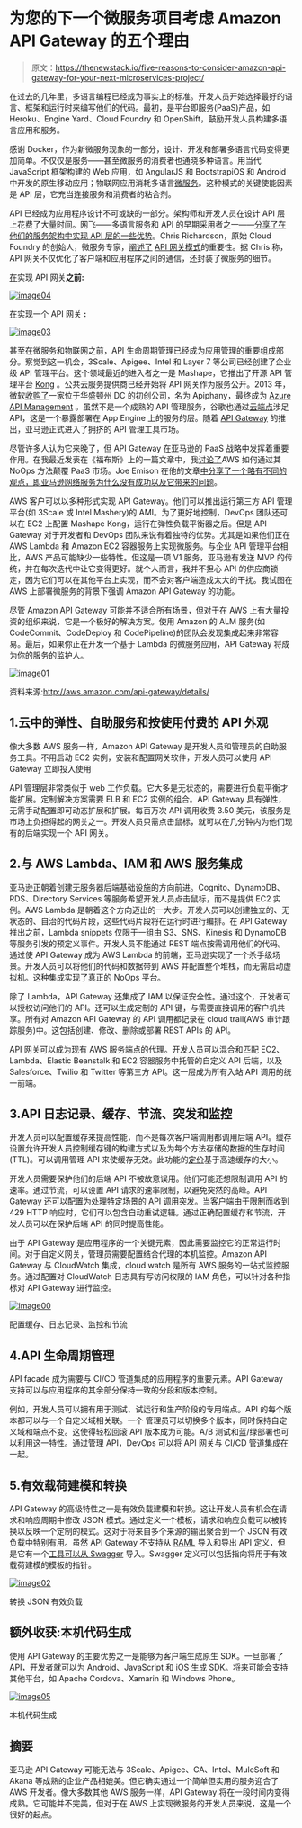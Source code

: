 # 为您的下一个微服务项目考虑 Amazon API Gateway 的五个理由

> 原文：<https://thenewstack.io/five-reasons-to-consider-amazon-api-gateway-for-your-next-microservices-project/>

在过去的几年里，多语言编程已经成为事实上的标准。开发人员开始选择最好的语言、框架和运行时来编写他们的代码。最初，是平台即服务(PaaS)产品，如 Heroku、Engine Yard、Cloud Foundry 和 OpenShift，鼓励开发人员构建多语言应用和服务。

感谢 Docker，作为新微服务现象的一部分，设计、开发和部署多语言代码变得更加简单。不仅仅是服务——甚至微服务的消费者也通晓多种语言。用当代 JavaScript 框架构建的 Web 应用，如 AngularJS 和 BootstrapiOS 和 Android 中开发的原生移动应用；物联网应用消耗多语言[微服务](https://thenewstack.io/microservices-vs-monoliths-an-operational-comparison/)。这种模式的关键使能因素是 API 层，它充当连接服务和消费者的粘合剂。

API 已经成为应用程序设计不可或缺的一部分。架构师和开发人员在设计 API 层上花费了大量时间。网飞——多语言服务和 API 的早期采用者之一——[分享了在他们的服务架构中实现 API 层的一些优势](http://techblog.netflix.com/2013/01/optimizing-netflix-api.html)。Chris Richardson，原始 Cloud Foundry 的创始人，微服务专家，[阐述了](http://www.infoq.com/articles/microservices-intro) [API 网关模式](http://microservices.io/patterns/apigateway.html)的重要性。据 Chris 称，API 网关不仅优化了客户端和应用程序之间的通信，还封装了微服务的细节。

[在](http://www.infoq.com/articles/microservices-intro)实现 API 网关**之前:**

[![image04](img/87019581a77cd670fb7a7fe7df764df1.png)](https://thenewstack.io/wp-content/uploads/2015/07/image041.png)

[在](http://www.infoq.com/articles/microservices-intro)实现一个 API 网关 ****:**** 

[![image03](img/93ad02fd62ced34658c8100a57cdea30.png)](https://thenewstack.io/wp-content/uploads/2015/07/image031.png)

甚至在微服务和物联网之前，API 生命周期管理已经成为应用管理的重要组成部分。察觉到这一机会，3Scale、Apigee、Intel 和 Layer 7 等公司已经创建了企业级 API 管理平台。这个领域最近的进入者之一是 Mashape，它推出了开源 API 管理平台 [Kong](https://thenewstack.io/mashape-opens-kong-a-microservices-proxy-built-on-nginx/) 。公共云服务提供商已经开始将 API 网关作为服务公开。2013 年，微软[收购了](http://azure.microsoft.com/blog/2013/10/23/microsoft-acquires-apiphany/)一家位于华盛顿州 DC 的初创公司，名为 Apiphany，最终成为 [Azure API Management](http://azure.microsoft.com/en-us/services/api-management/) 。虽然不是一个成熟的 API 管理服务，谷歌也通过[云端点](https://cloud.google.com/appengine/docs/java/endpoints/)涉足 API，这是一个暴露部署在 App Engine 上的服务的层。随着 [API Gateway](http://aws.amazon.com/api-gateway/) 的推出，亚马逊正式进入了拥挤的 API 管理工具市场。

尽管许多人认为它来晚了，但 API Gateway 在亚马逊的 PaaS 战略中发挥着重要作用。在我最近发表在《福布斯》上的一篇文章中，我[讨论了](http://www.forbes.com/sites/janakirammsv/2015/07/16/paas-vendors-watch-out-amazon-is-all-set-to-disrupt-the-market/)AWS 如何通过其 NoOps 方法颠覆 PaaS 市场。Joe Emison 在他的文章[中分享了一个略有不同的观点，即亚马逊网络服务为什么没有成功以及它带来的问题](https://thenewstack.io/amazon-web-services-isnt-winning-problems-poses/)。

AWS 客户可以以多种形式实现 API Gateway。他们可以推出运行第三方 API 管理平台(如 3Scale 或 Intel Mashery)的 AMI。为了更好地控制，DevOps 团队还可以在 EC2 上配置 Mashape Kong，运行在弹性负载平衡器之后。但是 API Gateway 对于开发者和 DevOps 团队来说有着独特的优势。尤其是如果他们正在 AWS Lambda 和 Amazon EC2 容器服务上实现微服务。与企业 API 管理平台相比，AWS 产品可能缺少一些特性。但这是一项 V1 服务，亚马逊有发送 MVP 的传统，并在每次迭代中让它变得更好。就个人而言，我并不担心 API 的供应商锁定，因为它们可以在其他平台上实现，而不会对客户端造成太大的干扰。我试图在 AWS 上部署微服务的背景下强调 Amazon API Gateway 的功能。

尽管 Amazon API Gateway 可能并不适合所有场景，但对于在 AWS 上有大量投资的组织来说，它是一个极好的解决方案。使用 Amazon 的 ALM 服务(如 CodeCommit、CodeDeploy 和 CodePipeline)的团队会发现集成起来非常容易。最后，如果你正在开发一个基于 Lambda 的微服务应用，API Gateway 将成为你的服务的监护人。

[![image01](img/7242aa68190fa6e7fed3eacd106486c9.png)](https://thenewstack.io/wp-content/uploads/2015/07/image01.jpg)

资料来源:http://aws.amazon.com/api-gateway/details/

## 1.云中的弹性、自助服务和按使用付费的 API 外观

像大多数 AWS 服务一样，Amazon API Gateway 是开发人员和管理员的自助服务工具。不用启动 EC2 实例，安装和配置网关软件，开发人员可以使用 API Gateway 立即投入使用

API 管理层非常类似于 web 工作负载。它大多是无状态的，需要进行负载平衡才能扩展。定制解决方案需要 ELB 和 EC2 实例的组合。API Gateway 具有弹性，无需手动配置即可动态扩展和扩展。每百万次 API 调用收费 3.50 美元，该服务是市场上负担得起的网关之一。开发人员只需点击鼠标，就可以在几分钟内为他们现有的后端实现一个 API 网关。

## 2.与 AWS Lambda、IAM 和 AWS 服务集成

亚马逊正朝着创建无服务器后端基础设施的方向前进。Cognito、DynamoDB、RDS、Directory Services 等服务希望开发人员点击鼠标，而不是提供 EC2 实例。AWS Lambda 是朝着这个方向迈出的一大步。开发人员可以创建独立的、无状态的、自治的代码片段，这些代码片段将在运行时进行编排。在 API Gateway 推出之前，Lambda snippets 仅限于一组由 S3、SNS、Kinesis 和 DynamoDB 等服务引发的预定义事件。开发人员不能通过 REST 端点按需调用他们的代码。通过使 API Gateway 成为 AWS Lambda 的前端，亚马逊实现了一个杀手级场景。开发人员可以将他们的代码和数据带到 AWS 并配置整个堆栈，而无需启动虚拟机。这种集成实现了真正的 NoOps 平台。

除了 Lambda，API Gateway 还集成了 IAM 以保证安全性。通过这个，开发者可以授权访问他们的 API。还可以生成定制的 API 键，与需要直接调用的客户机共享。所有对 Amazon API Gateway 的 API 调用都记录在 cloud trail(AWS 审计跟踪服务)中。这包括创建、修改、删除或部署 REST APIs 的 API。

API 网关可以成为现有 AWS 服务端点的代理。开发人员可以混合和匹配 EC2、Lambda、Elastic Beanstalk 和 EC2 容器服务中托管的自定义 API 后端，以及 Salesforce、Twilio 和 Twitter 等第三方 API。这一层成为所有入站 API 调用的统一前端。

## 3.API 日志记录、缓存、节流、突发和监控

开发人员可以配置缓存来提高性能，而不是每次客户端调用都调用后端 API。缓存设置允许开发人员控制缓存键的构建方式以及为每个方法存储的数据的生存时间(TTL)。可以调用管理 API 来使缓存无效。此功能的[定价](http://aws.amazon.com/api-gateway/pricing/)基于高速缓存的大小。

开发人员需要保护他们的后端 API 不被故意误用。他们可能还想限制调用 API 的速率。通过节流，可以设置 API 请求的速率限制，以避免突然的高峰。API Gateway 还可以配置为处理特定场景的 API 调用突发。当客户端由于限制而收到 429 HTTP 响应时，它们可以包含自动重试逻辑。通过正确配置缓存和节流，开发人员可以在保护后端 API 的同时提高性能。

由于 API Gateway 是应用程序的一个关键元素，因此需要监控它的正常运行时间。对于自定义网关，管理员需要配置结合代理的本机监控。Amazon API Gateway 与 CloudWatch 集成，cloud watch 是所有 AWS 服务的一站式监控服务。通过配置对 CloudWatch 日志具有写访问权限的 IAM 角色，可以针对各种指标对 API Gateway 进行监控。

[![image00](img/fab351483b93196ca4e8e8c04d723895.png)](https://thenewstack.io/wp-content/uploads/2015/07/image004.png)

配置缓存、日志记录、监控和节流

## 4.API 生命周期管理

API facade 成为需要与 CI/CD 管道集成的应用程序的重要元素。API Gateway 支持可以与应用程序的其余部分保持一致的分段和版本控制。

例如，开发人员可以拥有用于测试、试运行和生产阶段的专用端点。API 的每个版本都可以与一个自定义域相关联。一个 管理员可以切换多个版本，同时保持自定义域和端点不变。这使得轻松回滚 API 版本成为可能。A/B 测试和蓝/绿部署也可以利用这一特性。通过管理 API，DevOps 可以将 API 网关与 CI/CD 管道集成在一起。

## 5.有效载荷建模和转换

API Gateway 的高级特性之一是有效负载建模和转换。这让开发人员有机会在请求和响应周期中修改 JSON 模式。通过定义一个模板，请求和响应负载可以被转换以反映一个定制的模式。这对于将来自多个来源的输出聚合到一个 JSON 有效负载中特别有用。虽然 API Gateway 不支持从 [RAML](http://raml.org) 导入和导出 API 定义，但是它有一个[工具可以从 Swagger](https://github.com/awslabs/aws-apigateway-swagger-importer) 导入。Swagger 定义可以包括指向将用于有效载荷建模的模板的指针。

[![image02](img/38f3a2c8110e6565390ba6836f672367.png)](https://thenewstack.io/wp-content/uploads/2015/07/image023.png)

转换 JSON 有效负载

## 额外收获:本机代码生成

使用 API Gateway 的主要优势之一是能够为客户端生成原生 SDK。一旦部署了 API，开发者就可以为 Android、JavaScript 和 iOS 生成 SDK。将来可能会支持其他平台，如 Apache Cordova、Xamarin 和 Windows Phone。

[![image05](img/251b39d2db6d4b3438c52983890ae595.png)](https://thenewstack.io/wp-content/uploads/2015/07/image05.png)

本机代码生成

## 摘要

亚马逊 API Gateway 可能无法与 3Scale、Apigee、CA、Intel、MuleSoft 和 Akana 等成熟的企业产品相媲美。但它确实通过一个简单但实用的服务迎合了 AWS 开发者。像大多数其他 AWS 服务一样，API Gateway 将在一段时间内变得成熟。它可能并不完美，但对于在 AWS 上实现微服务的开发人员来说，这是一个很好的起点。

<svg xmlns:xlink="http://www.w3.org/1999/xlink" viewBox="0 0 68 31" version="1.1"><title>Group</title> <desc>Created with Sketch.</desc></svg>